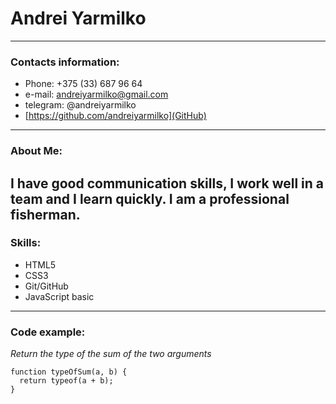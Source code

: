 # Andrei Yarmilko
-----------------------------------------------
### Contacts information:
* Phone: +375 (33) 687 96 64
* e-mail: andreiyarmilko@gmail.com
* telegram: @andreiyarmilko
* [https://github.com/andreiyarmilko](GitHub)
-----------------------------------------------

### About Me:
I have good communication skills, I work well in a team and I learn quickly.
I am a professional fisherman.
-----------------------------------------------

### Skills:
* HTML5
* CSS3
* Git/GitHub
* JavaScript basic
-----------------------------------------------

### Code example:

*Return the type of the sum of the two arguments*

```
function typeOfSum(a, b) {
  return typeof(a + b);
}
```
